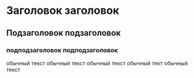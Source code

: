 # Заголовок заголовок
## Подзаголовок подзаголовок
### подподзаголовок подподзаголовок
обычный текст обычный текст обычный текст обычный тект обычный текст
